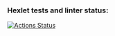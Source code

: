 ### Hexlet tests and linter status:
[![Actions Status](https://github.com/holyrebel/data-analytics-project-96/actions/workflows/hexlet-check.yml/badge.svg)](https://github.com/holyrebel/data-analytics-project-96/actions)